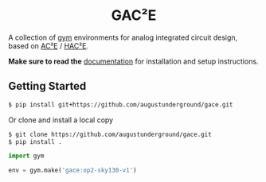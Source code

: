 <h1 align="center">GAC²E</h1>

A collection of [gym](https://gym.openai.com/) environments for analog 
integrated circuit design, based on [AC²E](https://github.com/electronics-and-drives/ace) /
[HAC²E](https://github.com/AugustUnderground/hace).

**Make sure to read the**
[documentation](https://augustunderground.github.io/gace/) for installation and
setup instructions.

## Getting Started

```bash
$ pip install git+https://github.com/augustunderground/gace.git
```

Or clone and install a local copy

```bash
$ git clone https://github.com/augustunderground/gace.git
$ pip install .
```

```python
import gym

env = gym.make('gace:op2-sky130-v1')
```

